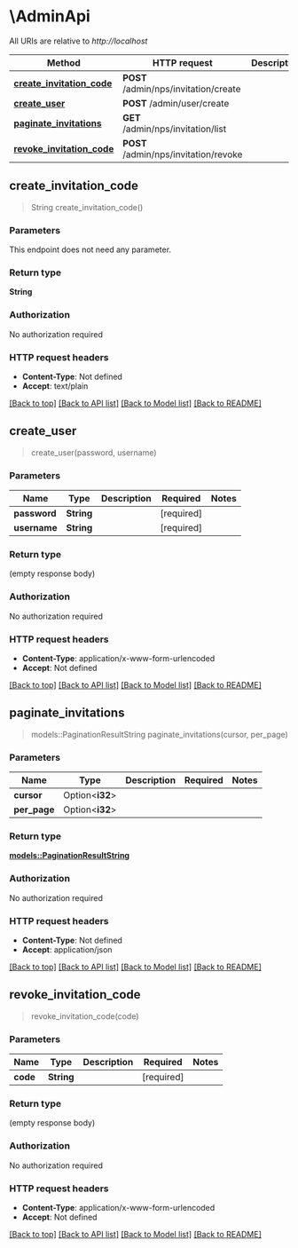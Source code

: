 # \AdminApi

All URIs are relative to *http://localhost*

Method | HTTP request | Description
------------- | ------------- | -------------
[**create_invitation_code**](AdminApi.md#create_invitation_code) | **POST** /admin/nps/invitation/create | 
[**create_user**](AdminApi.md#create_user) | **POST** /admin/user/create | 
[**paginate_invitations**](AdminApi.md#paginate_invitations) | **GET** /admin/nps/invitation/list | 
[**revoke_invitation_code**](AdminApi.md#revoke_invitation_code) | **POST** /admin/nps/invitation/revoke | 



## create_invitation_code

> String create_invitation_code()


### Parameters

This endpoint does not need any parameter.

### Return type

**String**

### Authorization

No authorization required

### HTTP request headers

- **Content-Type**: Not defined
- **Accept**: text/plain

[[Back to top]](#) [[Back to API list]](../README.md#documentation-for-api-endpoints) [[Back to Model list]](../README.md#documentation-for-models) [[Back to README]](../README.md)


## create_user

> create_user(password, username)


### Parameters


Name | Type | Description  | Required | Notes
------------- | ------------- | ------------- | ------------- | -------------
**password** | **String** |  | [required] |
**username** | **String** |  | [required] |

### Return type

 (empty response body)

### Authorization

No authorization required

### HTTP request headers

- **Content-Type**: application/x-www-form-urlencoded
- **Accept**: Not defined

[[Back to top]](#) [[Back to API list]](../README.md#documentation-for-api-endpoints) [[Back to Model list]](../README.md#documentation-for-models) [[Back to README]](../README.md)


## paginate_invitations

> models::PaginationResultString paginate_invitations(cursor, per_page)


### Parameters


Name | Type | Description  | Required | Notes
------------- | ------------- | ------------- | ------------- | -------------
**cursor** | Option<**i32**> |  |  |
**per_page** | Option<**i32**> |  |  |

### Return type

[**models::PaginationResultString**](PaginationResult_String.md)

### Authorization

No authorization required

### HTTP request headers

- **Content-Type**: Not defined
- **Accept**: application/json

[[Back to top]](#) [[Back to API list]](../README.md#documentation-for-api-endpoints) [[Back to Model list]](../README.md#documentation-for-models) [[Back to README]](../README.md)


## revoke_invitation_code

> revoke_invitation_code(code)


### Parameters


Name | Type | Description  | Required | Notes
------------- | ------------- | ------------- | ------------- | -------------
**code** | **String** |  | [required] |

### Return type

 (empty response body)

### Authorization

No authorization required

### HTTP request headers

- **Content-Type**: application/x-www-form-urlencoded
- **Accept**: Not defined

[[Back to top]](#) [[Back to API list]](../README.md#documentation-for-api-endpoints) [[Back to Model list]](../README.md#documentation-for-models) [[Back to README]](../README.md)

